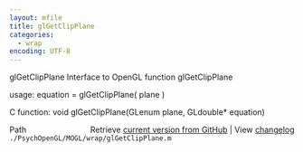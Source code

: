 ```yaml
---
layout: mfile
title: glGetClipPlane
categories:
  - wrap
encoding: UTF-8
---
```


glGetClipPlane  Interface to OpenGL function glGetClipPlane  

usage:  equation = glGetClipPlane( plane )  

C function:  void glGetClipPlane(GLenum plane, GLdouble\* equation)  


<div class="code_header" style="text-align:right;">
  <span style="float:left;">Path&nbsp;&nbsp;</span> <span class="counter">Retrieve <a href=
  "https://raw.github.com/Psychtoolbox-3/Psychtoolbox-3/beta/./PsychOpenGL/MOGL/wrap/glGetClipPlane.m">current version from GitHub</a> | View <a href=
  "https://github.com/Psychtoolbox-3/Psychtoolbox-3/commits/beta/./PsychOpenGL/MOGL/wrap/glGetClipPlane.m">changelog</a></span>
</div>
<div class="code">
  <code>./PsychOpenGL/MOGL/wrap/glGetClipPlane.m</code>
</div>
